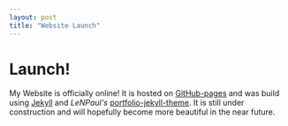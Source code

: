 ```yaml
---
layout: post
title: "Website Launch"
---
```


# Launch! 

My Website is officially online!
It is hosted on [GitHub-pages](https://pages.github.com/) and was build using [Jekyll](https://jekyllrb.com/) and *LeNPaul's* [portfolio-jekyll-theme](https://github.com/LeNPaul/portfolio-jekyll-theme).
It is still under construction and will hopefully become more beautiful in the near future.  


